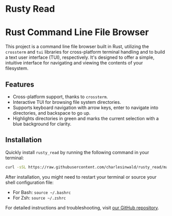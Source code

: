 # Rusty Read
# Rust Command Line File Browser

This project is a command line file browser built in Rust, utilizing the `crossterm` and `tui` libraries for cross-platform terminal handling and to build a text user interface (TUI), respectively. It's designed to offer a simple, intuitive interface for navigating and viewing the contents of your filesystem.

## Features

- Cross-platform support, thanks to `crossterm`.
- Interactive TUI for browsing file system directories.
- Supports keyboard navigation with arrow keys, enter to navigate into directories, and backspace to go up.
- Highlights directories in green and marks the current selection with a blue background for clarity.

## Installation

Quickly install `rusty_read` by running the following command in your terminal:

```sh
curl -sSL https://raw.githubusercontent.com/charlesinwald/rusty_read/main/install.sh | bash
```

After installation, you might need to restart your terminal or source your shell configuration file:

- For Bash: `source ~/.bashrc`
- For Zsh: `source ~/.zshrc`


For detailed instructions and troubleshooting, visit [our GitHub repository](https://github.com/charlesinwald/rusty_read).

